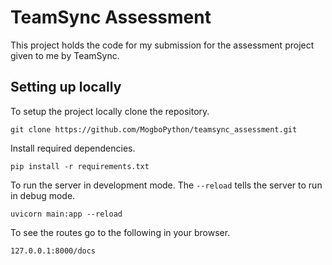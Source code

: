 # TeamSync Assessment
This project holds the code for my submission for the assessment project given to me by TeamSync.


## Setting up locally

To setup the project locally clone the repository.

```shell
git clone https://github.com/MogboPython/teamsync_assessment.git
```

Install required dependencies.

```shell
pip install -r requirements.txt
```

To run the server in development mode. The `--reload` tells the server to run in debug mode.

```shell
uvicorn main:app --reload
```

To see the routes go to the following in your browser.

```
127.0.0.1:8000/docs
```